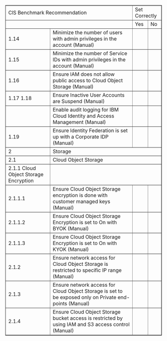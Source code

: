 
<div style="text-align: center;"><html><body><table border="1"><tbody><tr><td colspan="2">ClS Benchmark Recommendation</td><td colspan="2">Set Correctly</td></tr><tr><td colspan="2"></td><td>Yes</td><td>No</td></tr><tr><td>1.14</td><td>Minimize the number of users with admin privileges in the account (Manual)</td><td></td><td></td></tr><tr><td>1.15</td><td>Minimize the number of Service IDs with admin privileges in the account (Manual)</td><td></td><td></td></tr><tr><td>1.16</td><td>Ensure lAM does not allow public access to Cloud Object Storage (Manual)</td><td></td><td></td></tr><tr><td>1.17 1.18</td><td>Ensure Inactive User Accounts are Suspend (Manual)</td><td></td><td></td></tr><tr><td></td><td>Enable audit logging for IBM Cloud Identity and Access Management (Manual)</td><td></td><td></td></tr><tr><td>1.19</td><td>Ensure ldentity Federation is set up with a Corporate IDP (Manual)</td><td></td><td></td></tr><tr><td>2</td><td colspan="3">Storage</td></tr><tr><td>2.1</td><td colspan="3">Cloud Object Storage</td></tr><tr><td>2.1.1 Cloud Object Storage Encryption</td><td colspan="3"></td></tr><tr><td>2.1.1.1</td><td>Ensure Cloud Object Storage encryption is done with customer managed keys (Manual)</td><td></td><td></td></tr><tr><td>2.1.1.2</td><td>Ensure Cloud Object Storage Encryption is set to On with BYOK (Manual)</td><td></td><td></td></tr><tr><td>2.1.1.3</td><td>Ensure Cloud Object Storage Encryption is set to On with KYOK (Manual)</td><td></td><td></td></tr><tr><td>2.1.2</td><td>Ensure network access for Cloud Object Storage is restricted to specific IP range (Manual)</td><td></td><td></td></tr><tr><td>2.1.3</td><td>Ensure network access for Cloud Object Storage is set to be exposed only on Private end-points (Manual)</td><td></td><td></td></tr><tr><td>2.1.4</td><td>Ensure Cloud Object Storage bucket access is restricted by using IAM and S3 access control (Manual)</td><td></td><td></td></tr></tbody></table></body></html></div>
